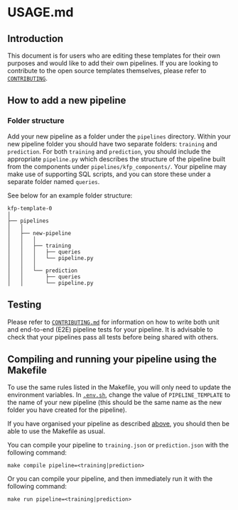 <!-- 
Copyright 2022 Google LLC

Licensed under the Apache License, Version 2.0 (the "License");
you may not use this file except in compliance with the License.
You may obtain a copy of the License at

    https://www.apache.org/licenses/LICENSE-2.0

Unless required by applicable law or agreed to in writing, software
distributed under the License is distributed on an "AS IS" BASIS,
WITHOUT WARRANTIES OR CONDITIONS OF ANY KIND, either express or implied.
See the License for the specific language governing permissions and
limitations under the License.
 -->
 # USAGE.md 

## Introduction
This document is for users who are editing these templates for their own purposes and would like to add their own pipelines. If you are looking to contribute to the open source templates themselves, please refer to [`CONTRIBUTING`](CONTRIBUTING.md).

## How to add a new pipeline

### Folder structure
Add your new pipeline as a folder under the `pipelines` directory. Within your new pipeline folder you should have two separate folders: `training` and `prediction`. For both `training` and `prediction`, you should include the appropriate `pipeline.py` which describes the structure of the pipeline built from the components under `pipelines/kfp_components/`. Your pipeline may make use of supporting SQL scripts, and you can store these under a separate folder named `queries`.

See below for an example folder structure:

```
kfp-template-0
│
├── pipelines
│   │
│   ├── new-pipeline
│   │   │
│   │   ├── training
│   │   │   ├── queries
│   │   │   └── pipeline.py
│   │   │
│   │   └── prediction
│   │       ├── queries
│   │       └── pipeline.py

```

## Testing
Please refer to [`CONTRIBUTING.md`](CONTRIBUTING.md#Testing) for information on how to write both unit and end-to-end (E2E) pipeline tests for your pipeline. It is advisable to check that your pipelines pass all tests before being shared with others. 

## Compiling and running your pipeline using the Makefile
To use the same rules listed in the Makefile, you will only need to update the environment variables. In [`.env.sh`](.env.sh), change the value of `PIPELINE_TEMPLATE` to the name of your new pipeline (this should be the same name as the new folder you have created for the pipeline).

If you have organised your pipeline as described [above](#Folder-structure), you should then be able to use the Makefile as usual.

You can compile your pipeline to `training.json` or `prediction.json` with the following command:
```
make compile pipeline=<training|prediction>
```

Or you can compile your pipeline, and then immediately run it with the following command:
```
make run pipeline=<training|prediction>
```
